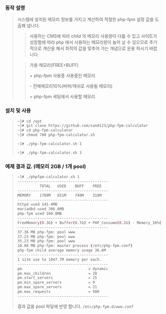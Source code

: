 ### 동작 설명
> 시스템에 설치된 메모리 정보를 가지고 계산하여 적절한 php-fpm 설정 값을 도출해 냅니다.
> 
>> 사용하는 CMS에 따라 child 의 메모리 사용량이 다를 수 있고 사이트가 성장함에 따라 php 에서 사용하는 메모리량이 늘어 날 수 있으므로
>> 주기적으로 계산을 해서 최적의 값을 맞추어 가는 개념으로 운용 하시기 바랍니다. 
> 
>> 가용 메모리(FREE+BUFF)
>>
>> \+ php-fpm 사용중 사용중인 메모리
>>
>> \- 전체메모리10%(버퍼/캐쉬로 사용될 메모리)
>>
>> = php-fpm 세팅에서 사용할 메모리

### 설치 및 사용
> ```bash
> ~]# cd /opt
> ~]# git clone https://github.com/san0123/php-fpm-calculator
> ~]# cd php-fpm-calculator
> ~]# chmod 700 php-fpm-calculator.sh
> 
> ~]# ./php-fpm-calculator.sh 1
>
> ~]# ./php-fpm-calculator.sh 3
> ```

### 예제 결과 값. (메모리 2GB / 1개 pool)
> ```bash
> ~]# ./phpfpm-calculator.sh 1
> -----------------------------------------
>           TOTAL   USED    BUFF    FREE
> -----------------------------------------
> MEMORY    1709M   651M    740M    318M
> -----------------------------------------
> httpd used 141.4MB
> mariadbd used 386.6MB
> php-fpm used 160.8MB
> -----------------------------------------
> FreeMemory(0.3G) + Buffer(0.7G) + PHP_Consume(0.2G) - Memory_10%(0.2G) = 1.0G
> -----------------------------------------
> 37.36 MB php-fpm: pool www
> 37.23 MB php-fpm: pool www
> 35.23 MB php-fpm: pool www
> 18.88 MB php-fpm: master process (/etc/php-fpm.conf)
> php-fpm child average memory usage 36.6M
> -----------------------------------------
> 1 site use to 1047.7M memory per each.
> -----------------------------------------
> pm                              = dynamic
> pm.max_children                 = 28
> pm.start_servers                = 15
> pm.min_spare_servers            = 9
> pm.max_spare_servers            = 21
> pm.max_requests                 = 500
> -----------------------------------------
> ```
> 결과 값을 pool 파일에 반영 합니다. `/etc/php-fpm.d/www.conf` 
